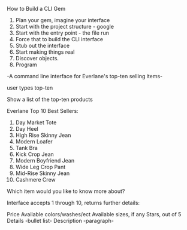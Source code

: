 How to Build a CLI Gem

  1. Plan your gem, imagine your interface
  2. Start with the project structure - google
  3. Start with the entry point - the file run
  4. Force that to build the CLI interface
  5. Stub out the interface
  6. Start making things real
  7. Discover objects.
  8. Program

-A command line interface for Everlane's top-ten selling items-

user types top-ten

Show a list of the top-ten products

Everlane Top 10 Best Sellers:
  1. Day Market Tote
  2. Day Heel
  3. High Rise Skinny Jean
  4. Modern Loafer
  5. Tank Bra
  6. Kick Crop Jean
  7. Modern Boyfriend Jean
  8. Wide Leg Crop Pant
  9. Mid-Rise Skinny Jean
  10. Cashmere Crew

Which item would you like to know more about?

Interface accepts 1 through 10, returns further details:

  Price
  Available colors/washes/ect
  Available sizes, if any
  Stars, out of 5
  Details -bullet list-
  Description -paragraph-
